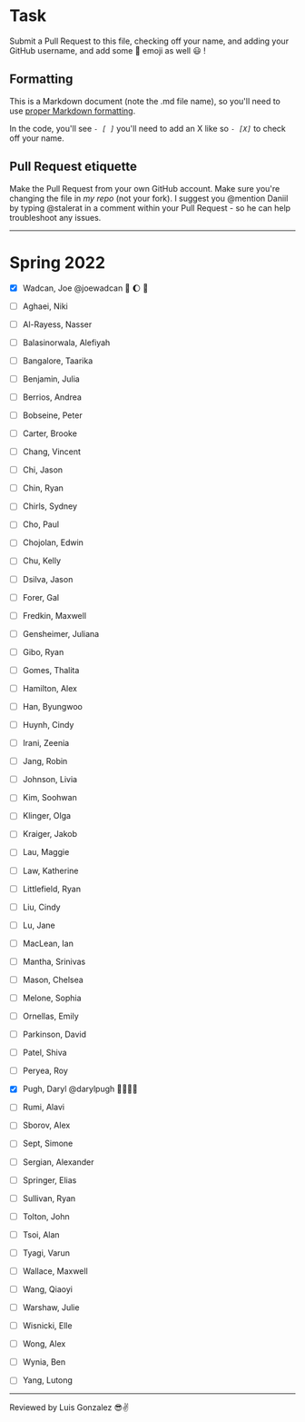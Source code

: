 # Task
Submit a Pull Request to this file, checking off your name, and adding your GitHub username, and add some :rocket: emoji as well :smiley: ! 

## Formatting
This is a Markdown document (note the .md file name), so you'll need to use [proper Markdown formatting](https://help.github.com/articles/basic-writing-and-formatting-syntax/#task-lists). 

In the code, you'll see *`- [ ]`* you'll need to add an X like so *`- [X]`* to check off your name.

## Pull Request etiquette
Make the Pull Request from your own GitHub account. Make sure you're changing the file in _my repo_ (not your fork). I suggest you @mention Daniil by typing @stalerat in a comment within your Pull Request - so he can help troubleshoot any issues.  

------------

# Spring 2022

- [x] Wadcan, Joe @joewadcan 🚀 🌔 🌙

- [ ] Aghaei, Niki

- [ ] Al-Rayess, Nasser

- [ ] Balasinorwala, Alefiyah

- [ ] Bangalore, Taarika

- [ ] Benjamin, Julia

- [ ] Berrios, Andrea

- [ ] Bobseine, Peter

- [ ] Carter, Brooke

- [ ] Chang, Vincent

- [ ] Chi, Jason

- [ ] Chin, Ryan

- [ ] Chirls, Sydney

- [ ] Cho, Paul

- [ ] Chojolan, Edwin

- [ ] Chu, Kelly

- [ ] Dsilva, Jason

- [ ] Forer, Gal

- [ ] Fredkin, Maxwell

- [ ] Gensheimer, Juliana

- [ ] Gibo, Ryan

- [ ] Gomes, Thalita

- [ ] Hamilton, Alex

- [ ] Han, Byungwoo

- [ ] Huynh, Cindy

- [ ] Irani, Zeenia

- [ ] Jang, Robin

- [ ] Johnson, Livia

- [ ] Kim, Soohwan

- [ ] Klinger, Olga

- [ ] Kraiger, Jakob

- [ ] Lau, Maggie

- [ ] Law, Katherine

- [ ] Littlefield, Ryan

- [ ] Liu, Cindy

- [ ] Lu, Jane

- [ ] MacLean, Ian

- [ ] Mantha, Srinivas

- [ ] Mason, Chelsea

- [ ] Melone, Sophia

- [ ] Ornellas, Emily

- [ ] Parkinson, David

- [ ] Patel, Shiva

- [ ] Peryea, Roy

- [X] Pugh, Daryl @darylpugh 👍🏽👍🏽

- [ ] Rumi, Alavi

- [ ] Sborov, Alex

- [ ] Sept, Simone

- [ ] Sergian, Alexander

- [ ] Springer, Elias

- [ ] Sullivan, Ryan

- [ ] Tolton, John

- [ ] Tsoi, Alan

- [ ] Tyagi, Varun

- [ ] Wallace, Maxwell

- [ ] Wang, Qiaoyi

- [ ] Warshaw, Julie

- [ ] Wisnicki, Elle

- [ ] Wong, Alex

- [ ] Wynia, Ben

- [ ] Yang, Lutong

-----------------

Reviewed by Luis Gonzalez 😎✌️ 
